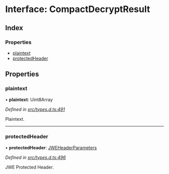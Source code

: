 # Interface: CompactDecryptResult

## Index

### Properties

* [plaintext](_types_d_.compactdecryptresult.md#plaintext)
* [protectedHeader](_types_d_.compactdecryptresult.md#protectedheader)

## Properties

### plaintext

•  **plaintext**: Uint8Array

*Defined in [src/types.d.ts:491](https://github.com/panva/jose/blob/v3.1.0/src/types.d.ts#L491)*

Plaintext.

___

### protectedHeader

•  **protectedHeader**: [JWEHeaderParameters](_types_d_.jweheaderparameters.md)

*Defined in [src/types.d.ts:496](https://github.com/panva/jose/blob/v3.1.0/src/types.d.ts#L496)*

JWE Protected Header.
